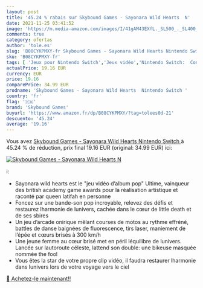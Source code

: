 ```yaml
---
layout: post
title: '45.24 % rabais sur Skybound Games - Sayonara Wild Hearts  N'
date: 2021-11-25 03:41:52
image: 'https://m.media-amazon.com/images/I/41gAM43EXfL._SL500_._SL400_.jpg'
comments: true
category: ofertas
author: 'tole.es'
slug: 'B08CYKPMXY-fr Skybound Games - Sayonara Wild Hearts Nintendo Switch'
sku: 'B08CYKPMXY-fr'
tags: [ 'Jeux pour Nintendo Switch','Jeux vidéo','Nintendo Switch:  Consoles, jeux et accessoires','skybound games', ]
actualPrice: 19.16 EUR
currency: EUR
price: 19.16
comparePrice: 34.99 EUR
prodname: 'Skybound Games - Sayonara Wild Hearts  Nintendo Switch '
country: 'fr'
flag: '🇫🇷'
brand: 'Skybound Games'
buyurl: 'https://www.amazon.fr/dp/B08CYKPMXY/?tag=tolees0d-21'
descuento: '45.24'
average: '19.16'
---
```


Vous avez [Skybound Games - Sayonara Wild Hearts  Nintendo Switch ](https://www.amazon.fr/dp/B08CYKPMXY/?tag=tolees0d-21)  à  45.24 % de réduction, prix final  19.16 EUR (original: 34.99 EUR) ici:

[![Skybound Games - Sayonara Wild Hearts  N](https://m.media-amazon.com/images/I/41gAM43EXfL._SL500_._SL400_.jpg)](https://www.amazon.fr/dp/B08CYKPMXY/?tag=tolees0d-21)

ℹ️:

- Sayonara wild hearts est le "jeu vidéo d’album pop" Ultime, vainqueur des british academy game awards pour la réalisation artistique et raconté par queen latifah en personne
- Foncez sur une bande-son pop incroyable, relevez des défis et restaurez lharmonie de lunivers, cachée dans le cœur de little death et de ses sbires
- Un jeu d’arcade onirique mêlant courses de motos au rythme effréné, battles de danse baignées de fluorescence, tirs laser, maniement de l’épée et cœurs brisés à 300 km/h
- Une jeune femme au cœur brisé met en péril léquilibre de lunivers. Lancée sur lautoroute céleste, lattend son double: une bikeuse masquée nommée the fool
- Vous êtes la star de votre propre clip vidéo, il faudra restaurer lharmonie dans lunivers lors de votre voyage vers le ciel

[🛒 Achetez-le maintenant!!](https://www.amazon.fr/dp/B08CYKPMXY/?tag=tolees0d-21)
